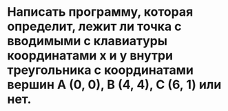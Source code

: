 # Написать программу, которая определит, лежит ли точка с вводимыми с клавиатуры координатами x и y внутри треугольника с координатами вершин А (0, 0), В (4, 4), С (6, 1) или нет.
